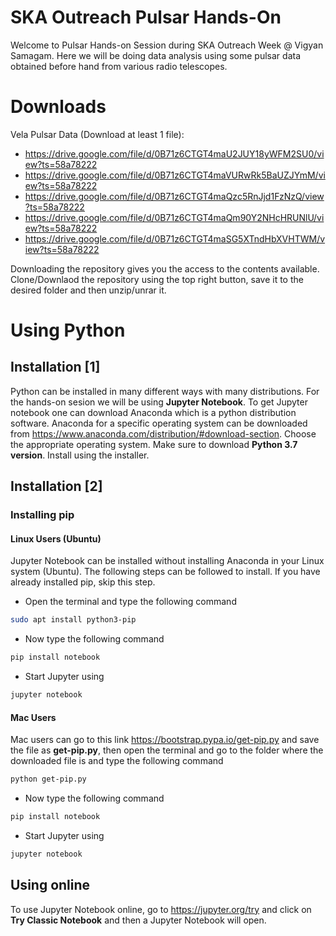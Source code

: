 # SKA Outreach Pulsar Hands-On
Welcome to Pulsar Hands-on Session during SKA Outreach Week @ Vigyan Samagam. Here we will be doing data analysis using some pulsar data obtained before hand from various radio telescopes.

# Downloads
Vela Pulsar Data (Download at least 1 file):
* https://drive.google.com/file/d/0B71z6CTGT4maU2JUY18yWFM2SU0/view?ts=58a78222
* https://drive.google.com/file/d/0B71z6CTGT4maVURwRk5BaUZJYmM/view?ts=58a78222
* https://drive.google.com/file/d/0B71z6CTGT4maQzc5RnJjd1FzNzQ/view?ts=58a78222
* https://drive.google.com/file/d/0B71z6CTGT4maQm90Y2NHcHRUNlU/view?ts=58a78222
* https://drive.google.com/file/d/0B71z6CTGT4maSG5XTndHbXVHTWM/view?ts=58a78222


Downloading the repository gives you the access to the contents available. Clone/Downlaod the repository using the top right button, save it to the desired folder and then unzip/unrar it.

# Using Python

## Installation [1]

Python can be installed in many different ways with many distributions. For the hands-on sesion we will be using **Jupyter Notebook**. To get Jupyter notebook one can download Anaconda which is a python distribution software.
Anaconda for a specific operating system can be downloaded from https://www.anaconda.com/distribution/#download-section. Choose the appropriate operating system. Make sure to download **Python 3.7 version**.
Install using the installer.


## Installation [2]

### Installing pip

#### Linux Users (Ubuntu)

Jupyter Notebook can be installed without installing Anaconda in your Linux system (Ubuntu). The following steps can be followed to install. If you have already installed pip, skip this step.

* Open the terminal and type the following command
```sh
sudo apt install python3-pip
```
* Now type the following command
```bash
pip install notebook
```
* Start Jupyter using
```bash
jupyter notebook
```
#### Mac Users

Mac users can go to this link https://bootstrap.pypa.io/get-pip.py and save the file as **get-pip.py**, then open the terminal and go to the folder where the downloaded file is and type the following command

```bash
python get-pip.py
````
* Now type the following command
```bash
pip install notebook
```
* Start Jupyter using
```bash
jupyter notebook
```

## Using online

To use Jupyter Notebook online, go to https://jupyter.org/try and click on **Try Classic Notebook** and then a Jupyter Notebook will open.
